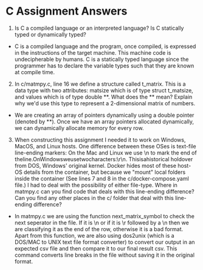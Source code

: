 # C Assignment Answers

1. Is C a compiled language or an interpreted language? Is C statically typed or dynamically typed?
-  C is a compiled language and the program, once compiled, is expressed in the instructions of the target machine. This machine code is undecipherable by humans. C is a statically typed language since the programmer has to declare the variable types such that they are known at compile time. 

2. In c/matmpy.c, line 16 we define a structure called t_matrix. This is a data type with two attributes: matsize which is of type struct t_matsize, and values which is of type double **. What does the ** mean? Explain why we'd use this type to represent a 2-dimensional matrix of numbers.
- We are creating an array of pointers dynamically using a double pointer (denoted by **). Once we have an array pointers allocated dynamically, we can dynamically allocate memory for every row.

3. When constructing this assignment I needed it to work on Windows, MacOS, and Linux hosts. One difference between these OSes is text-file line-ending markers: On the Mac and Linux we use \n to mark the end of theline.OnWindowsweusetwocharacters:\r\n. Thisisahistorical holdover from DOS, Windows' original kernel. Docker hides most of these host-OS details from the container, but because we "mount" local folders inside the container (See lines 7 and 8 in the c/docker-compose.yaml file.) I had to deal with the possibility of either file-type. Where in matmpy.c can you find code that deals with this line-ending difference? Can you find any other places in the c/ folder that deal with this line-ending difference?
- In matmpy.c we are using the function next_matrix_symbol to check the next seperator in the file. If it is \n or if it is \r followed by a \n then we are classifying it as the end of the row, otherwise it is a bad format. Apart from this function, we are also using dos2unix (which is a DOS/MAC to UNIX text file format converter) to convert our output in an expected csv file and then compare it to our final result csv. This command converts line breaks in the file without saving it in the original format.
